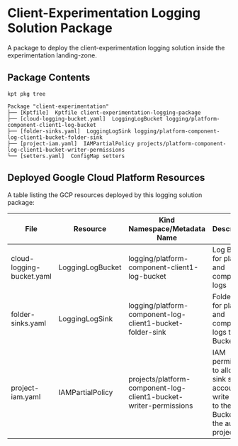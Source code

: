 # Client-Experimentation Logging Solution Package

A package to deploy the client-experimentation logging solution inside the experimentation landing-zone.

## Package Contents

`kpt pkg tree`

```
Package "client-experimentation"
├── [Kptfile]  Kptfile client-experimentation-logging-package
├── [cloud-logging-bucket.yaml]  LoggingLogBucket logging/platform-component-client1-log-bucket
├── [folder-sinks.yaml]  LoggingLogSink logging/platform-component-log-client1-bucket-folder-sink
├── [project-iam.yaml]  IAMPartialPolicy projects/platform-component-log-client1-bucket-writer-permissions
└── [setters.yaml]  ConfigMap setters
```

## Deployed Google Cloud Platform Resources

A table listing the GCP resources deployed by this logging solution package:

| File                      | Resource         | Kind Namespace/Metadata Name                                      | Description                                                                                                 |
| ------------------------- | ---------------- | ----------------------------------------------------------------- | ----------------------------------------------------------------------------------------------------------- |
| cloud-logging-bucket.yaml | LoggingLogBucket | logging/platform-component-client1-log-bucket                     | Log Bucket for platform and component logs                                                                  |
| folder-sinks.yaml         | LoggingLogSink   | logging/platform-component-log-client1-bucket-folder-sink         | Folder sink for platform and component logs to Log Bucket                                                   |
| project-iam.yaml          | IAMPartialPolicy | projects/platform-component-log-client1-bucket-writer-permissions | IAM permission to allow log sink service account to write logs to the Log Bucket in the audit project       |
